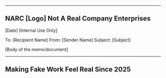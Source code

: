 ------------------------------------------------------------
NARC [Logo]                        Not A Real Company
                                    Enterprises
------------------------------------------------------------
[Date]                                         [Internal Use Only]

To: [Recipient Name]
From: [Sender Name]
Subject: [Subject]

[Body of the memo/document]

------------------------------------------------------------
Making Fake Work Feel Real Since 2025
------------------------------------------------------------
